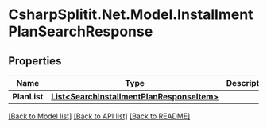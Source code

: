 # CsharpSplitit.Net.Model.InstallmentPlanSearchResponse

## Properties

Name | Type | Description | Notes
------------ | ------------- | ------------- | -------------
**PlanList** | [**List&lt;SearchInstallmentPlanResponseItem&gt;**](SearchInstallmentPlanResponseItem.md) |  | [optional] 

[[Back to Model list]](../README.md#documentation-for-models) [[Back to API list]](../README.md#documentation-for-api-endpoints) [[Back to README]](../README.md)

